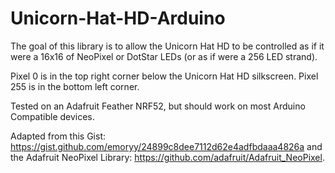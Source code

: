 # Unicorn-Hat-HD-Arduino

The goal of this library is to allow the Unicorn Hat HD to be controlled as if it were a 16x16 of NeoPixel or DotStar LEDs (or as if were a 256 LED strand).

Pixel 0 is in the top right corner below the Unicorn Hat HD silkscreen. Pixel 255 is in the bottom left corner. 

Tested on an Adafruit Feather NRF52, but should work on most Arduino Compatible devices.

Adapted from this Gist: https://gist.github.com/emoryy/24899c8dee7112d62e4adfbdaaa4826a and the Adafruit NeoPixel Library: https://github.com/adafruit/Adafruit_NeoPixel.
